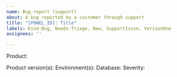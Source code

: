 ```yaml
---
name: Bug report (support)
about: A bug reported by a customer through support
title: "[POWEL_ID]: Title"
labels: Kind-Bug, Needs-Triage, New, SupportIssue, VersionOne
assignees: ''

---
```


Product:
<!-- Please set correct product, choose from POMA, POM, POH, Log, Prodrisk, Shop or Spotbid -->

Product version(s):
Environment(s): <!-- customer name/environment or internal server names -->
Database:
Severity:

